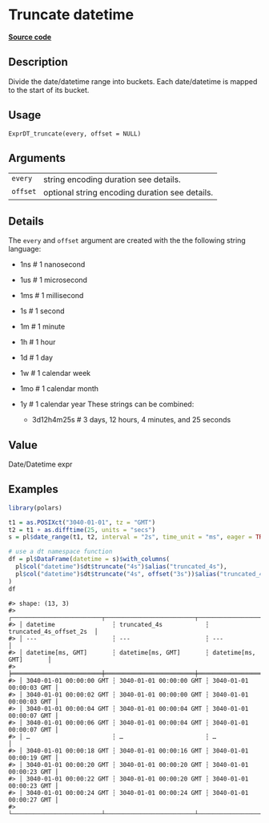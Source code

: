
# Truncate datetime

[**Source code**](https://github.com/pola-rs/r-polars/tree/main/R/expr__datetime.R#L36)

## Description

Divide the date/datetime range into buckets. Each date/datetime is
mapped to the start of its bucket.

## Usage

<pre><code class='language-R'>ExprDT_truncate(every, offset = NULL)
</code></pre>

## Arguments

<table>
<tr>
<td style="white-space: nowrap; font-family: monospace; vertical-align: top">
<code id="ExprDT_truncate_:_every">every</code>
</td>
<td>
string encoding duration see details.
</td>
</tr>
<tr>
<td style="white-space: nowrap; font-family: monospace; vertical-align: top">
<code id="ExprDT_truncate_:_offset">offset</code>
</td>
<td>
optional string encoding duration see details.
</td>
</tr>
</table>

## Details

The <code>every</code> and <code>offset</code> argument are created with
the the following string language:

<ul>
<li>

1ns \# 1 nanosecond

</li>
<li>

1us \# 1 microsecond

</li>
<li>

1ms \# 1 millisecond

</li>
<li>

1s \# 1 second

</li>
<li>

1m \# 1 minute

</li>
<li>

1h \# 1 hour

</li>
<li>

1d \# 1 day

</li>
<li>

1w \# 1 calendar week

</li>
<li>

1mo \# 1 calendar month

</li>
<li>

1y \# 1 calendar year These strings can be combined:

<ul>
<li>

3d12h4m25s \# 3 days, 12 hours, 4 minutes, and 25 seconds

</li>
</ul>
</li>
</ul>

## Value

Date/Datetime expr

## Examples

``` r
library(polars)

t1 = as.POSIXct("3040-01-01", tz = "GMT")
t2 = t1 + as.difftime(25, units = "secs")
s = pl$date_range(t1, t2, interval = "2s", time_unit = "ms", eager = TRUE)

# use a dt namespace function
df = pl$DataFrame(datetime = s)$with_columns(
  pl$col("datetime")$dt$truncate("4s")$alias("truncated_4s"),
  pl$col("datetime")$dt$truncate("4s", offset("3s"))$alias("truncated_4s_offset_2s")
)
df
```

    #> shape: (13, 3)
    #> ┌─────────────────────────┬─────────────────────────┬─────────────────────────┐
    #> │ datetime                ┆ truncated_4s            ┆ truncated_4s_offset_2s  │
    #> │ ---                     ┆ ---                     ┆ ---                     │
    #> │ datetime[ms, GMT]       ┆ datetime[ms, GMT]       ┆ datetime[ms, GMT]       │
    #> ╞═════════════════════════╪═════════════════════════╪═════════════════════════╡
    #> │ 3040-01-01 00:00:00 GMT ┆ 3040-01-01 00:00:00 GMT ┆ 3040-01-01 00:00:03 GMT │
    #> │ 3040-01-01 00:00:02 GMT ┆ 3040-01-01 00:00:00 GMT ┆ 3040-01-01 00:00:03 GMT │
    #> │ 3040-01-01 00:00:04 GMT ┆ 3040-01-01 00:00:04 GMT ┆ 3040-01-01 00:00:07 GMT │
    #> │ 3040-01-01 00:00:06 GMT ┆ 3040-01-01 00:00:04 GMT ┆ 3040-01-01 00:00:07 GMT │
    #> │ …                       ┆ …                       ┆ …                       │
    #> │ 3040-01-01 00:00:18 GMT ┆ 3040-01-01 00:00:16 GMT ┆ 3040-01-01 00:00:19 GMT │
    #> │ 3040-01-01 00:00:20 GMT ┆ 3040-01-01 00:00:20 GMT ┆ 3040-01-01 00:00:23 GMT │
    #> │ 3040-01-01 00:00:22 GMT ┆ 3040-01-01 00:00:20 GMT ┆ 3040-01-01 00:00:23 GMT │
    #> │ 3040-01-01 00:00:24 GMT ┆ 3040-01-01 00:00:24 GMT ┆ 3040-01-01 00:00:27 GMT │
    #> └─────────────────────────┴─────────────────────────┴─────────────────────────┘

